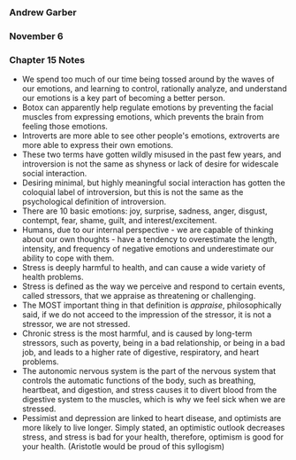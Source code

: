 ### Andrew Garber
### November 6
### Chapter 15 Notes
 - We spend too much of our time being tossed around by the waves of our emotions, and learning to control, rationally analyze, and understand our emotions is a key part of becoming a better person.
 - Botox can apparently help regulate emotions by preventing the facial muscles from expressing emotions, which prevents the brain from feeling those emotions.
 - Introverts are more able to see other people's emotions, extroverts are more able to express their own emotions.
 - These two terms have gotten wildly misused in the past few years, and introversion is not the same as shyness or lack of desire for widescale social interaction.
 - Desiring minimal, but highly meaningful social interaction has gotten the coloquial label of introversion, but this is not the same as the psychological definition of introversion.
 - There are 10 basic emotions: joy, surprise, sadness, anger, disgust, contempt, fear, shame, guilt, and interest/excitement.
 - Humans, due to our internal perspective - we are capable of thinking about our own thoughts - have a tendency to overestimate the length, intensity, and frequency of negative emotions and underestimate our ability to cope with them.
 - Stress is deeply harmful to health, and can cause a wide variety of health problems.
 - Stress is defined as the way we perceive and respond to certain events, called stressors, that we appraise as threatening or challenging.
 - The MOST important thing in that definition is *appraise*, philosophically said, if we do not acceed to the impression of the stressor, it is not a stressor, we are not stressed.
 - Chronic stress is the most harmful, and is caused by long-term stressors, such as poverty, being in a bad relationship, or being in a bad job, and leads to a higher rate of digestive, respiratory, and heart problems. 
 - The autonomic nervous system is the part of the nervous system that controls the automatic functions of the body, such as breathing, heartbeat, and digestion, and stress causes it to divert blood from the digestive system to the muscles, which is why we feel sick when we are stressed.
 - Pessimist and depression are linked to heart disease, and optimists are more likely to live longer. Simply stated, an optimistic outlook decreases stress, and stress is bad for your health, therefore, optimism is good for your health. (Aristotle would be proud of this syllogism)